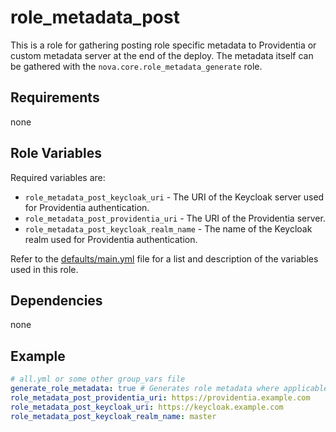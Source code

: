 # role_metadata_post

This is a role for gathering posting role specific metadata to Providentia or custom metadata server at the end of the deploy. The metadata itself can be gathered with the `nova.core.role_metadata_generate` role.

## Requirements

none

## Role Variables

Required variables are:

- `role_metadata_post_keycloak_uri` - The URI of the Keycloak server used for Providentia authentication.
- `role_metadata_post_providentia_uri` - The URI of the Providentia server.
- `role_metadata_post_keycloak_realm_name` - The name of the Keycloak realm used for Providentia authentication.

Refer to the [defaults/main.yml](https://github.com/ClarifiedSecurity/nova.core/blob/main/nova/core/roles/role_metadata_generate/defaults/main.yml) file for a list and description of the variables used in this role.

## Dependencies

none

## Example

```yaml
# all.yml or some other group_vars file
generate_role_metadata: true # Generates role metadata where applicable and posts it to Providentia in nova.core.finalize role
role_metadata_post_providentia_uri: https://providentia.example.com
role_metadata_post_keycloak_uri: https://keycloak.example.com
role_metadata_post_keycloak_realm_name: master
```
